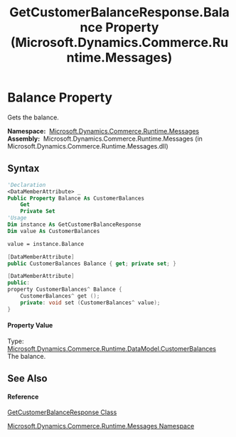 ﻿---
title: GetCustomerBalanceResponse.Balance Property  (Microsoft.Dynamics.Commerce.Runtime.Messages)
TOCTitle: Balance Property
ms:assetid: P:Microsoft.Dynamics.Commerce.Runtime.Messages.GetCustomerBalanceResponse.Balance
ms:mtpsurl: https://technet.microsoft.com/en-us/library/microsoft.dynamics.commerce.runtime.messages.getcustomerbalanceresponse.balance(v=AX.60)
ms:contentKeyID: 62206163
ms.date: 05/18/2015
mtps_version: v=AX.60
f1_keywords:
- Microsoft.Dynamics.Commerce.Runtime.Messages.GetCustomerBalanceResponse.Balance
dev_langs:
- CSharp
- C++
- VB
---

# Balance Property

Gets the balance.

**Namespace:**  [Microsoft.Dynamics.Commerce.Runtime.Messages](microsoft-dynamics-commerce-runtime-messages-namespace.md)  
**Assembly:**  Microsoft.Dynamics.Commerce.Runtime.Messages (in Microsoft.Dynamics.Commerce.Runtime.Messages.dll)

## Syntax

``` vb
'Declaration
<DataMemberAttribute> _
Public Property Balance As CustomerBalances
    Get
    Private Set
'Usage
Dim instance As GetCustomerBalanceResponse
Dim value As CustomerBalances

value = instance.Balance
```

``` csharp
[DataMemberAttribute]
public CustomerBalances Balance { get; private set; }
```

``` c++
[DataMemberAttribute]
public:
property CustomerBalances^ Balance {
    CustomerBalances^ get ();
    private: void set (CustomerBalances^ value);
}
```

#### Property Value

Type: [Microsoft.Dynamics.Commerce.Runtime.DataModel.CustomerBalances](customerbalances-class-microsoft-dynamics-commerce-runtime-datamodel.md)  
The balance.  

## See Also

#### Reference

[GetCustomerBalanceResponse Class](getcustomerbalanceresponse-class-microsoft-dynamics-commerce-runtime-messages.md)

[Microsoft.Dynamics.Commerce.Runtime.Messages Namespace](microsoft-dynamics-commerce-runtime-messages-namespace.md)

